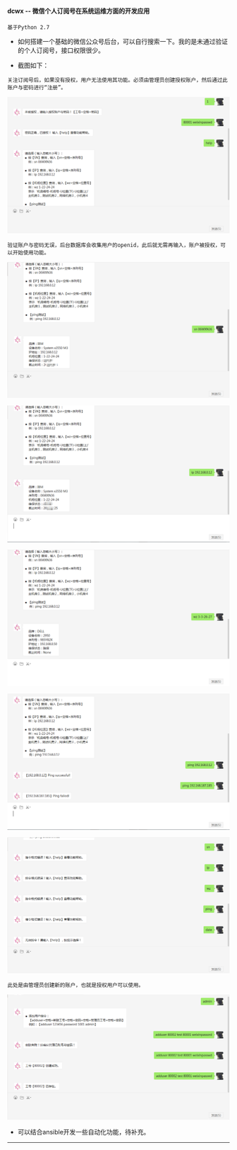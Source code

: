 #### **dcwx -- 微信个人订阅号在系统运维方面的开发应用**

``` 
基于Python 2.7
```

- 如何搭建一个基础的微信公众号后台，可以自行搜索一下。我的是未通过验证的个人订阅号，接口权限很少。


- 截图如下：

```
关注订阅号后，如果没有授权，用户无法使用其功能。必须由管理员创建授权账户，然后通过此账户与密码进行“注册”。
```

![image](https://github.com/dayerong/dcwx/blob/master/png-1.png?raw=true)

```
验证账户与密码无误，后台数据库会收集用户的openid，此后就无需再输入，账户被授权，可以开始使用功能。
```
![image](https://github.com/dayerong/dcwx/blob/master/png-2.png?raw=true)

![image](https://github.com/dayerong/dcwx/blob/master/png-3.png?raw=true)

![image](https://github.com/dayerong/dcwx/blob/master/png-4.png?raw=true)

![image](https://github.com/dayerong/dcwx/blob/master/png-5.png?raw=true)

![image](https://github.com/dayerong/dcwx/blob/master/png-6.png?raw=true)

```
此处是由管理员创建新的账户，也就是授权用户可以使用。
```
![image](https://github.com/dayerong/dcwx/blob/master/png-7.png?raw=true)


- 可以结合ansible开发一些自动化功能，待补充。

---